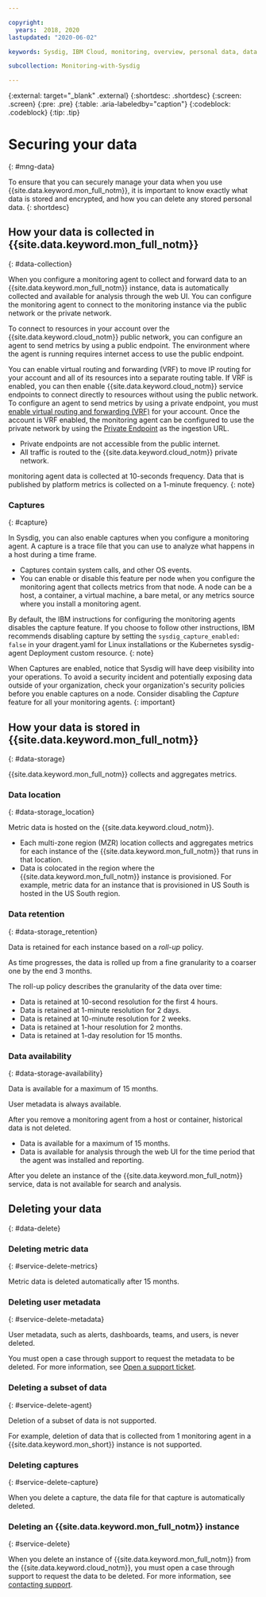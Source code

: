 ```yaml
---

copyright:
  years:  2018, 2020
lastupdated: "2020-06-02"

keywords: Sysdig, IBM Cloud, monitoring, overview, personal data, data deletion, PHI, data, data security, _service-name_

subcollection: Monitoring-with-Sysdig

---
```


{:external: target="_blank" .external}
{:shortdesc: .shortdesc}
{:screen: .screen}
{:pre: .pre}
{:table: .aria-labeledby="caption"}
{:codeblock: .codeblock}
{:tip: .tip}


# Securing your data
{: #mng-data}

To ensure that you can securely manage your data when you use {{site.data.keyword.mon_full_notm}}, it is important to know exactly what data is stored and encrypted, and how you can delete any stored personal data.
{: shortdesc}


## How your data is collected in {{site.data.keyword.mon_full_notm}}
{: #data-collection}

When you configure a monitoring agent to collect and forward data to an {{site.data.keyword.mon_full_notm}} instance, data is automatically collected and available for analysis through the web UI. You can configure the monitoring agent to connect to the monitoring instance via the public network or the private network. 

To connect to resources in your account over the {{site.data.keyword.cloud_notm}} public network, you can configure an agent to send metrics by using a public endpoint. The environment where the agent is running requires internet access to use the public endpoint.

You can enable virtual routing and forwarding (VRF) to move IP routing for your account and all of its resources into a separate routing table. If VRF is enabled, you can then enable {{site.data.keyword.cloud_notm}} service endpoints to connect directly to resources without using the public network. To configure an agent to send metrics by using a private endpoint, you must [enable virtual routing and forwarding (VRF)](/docs/account?topic=account-vrf-service-endpoint) for your account. Once the account is VRF enabled, the monitoring agent can be configured to use the private network by using the [Private Endpoint](/docs/Monitoring-with-Sysdig?topic=Monitoring-with-Sysdig-endpoints#endpoints_ingestion) as the ingestion URL.
* Private endpoints are not accessible from the public internet. 
* All traffic is routed to the {{site.data.keyword.cloud_notm}} private network. 


monitoring agent data is collected at 10-seconds frequency. Data that is published by platform metrics is collected on a 1-minute frequency.
{: note}


### Captures
{: #capture}

In Sysdig, you can also enable captures when you configure a monitoring agent. A capture is a trace file that you can use to analyze what happens in a host during a time frame. 
* Captures contain system calls, and other OS events. 
* You can enable or disable this feature per node when you configure the monitoring agent that collects metrics from that node. A node can be a host, a container, a virtual machine, a bare metal, or any metrics source where you install a monitoring agent.

By default, the IBM instructions for configuring the monitoring agents disables the capture feature. If you choose to follow other instructions, IBM recommends disabling capture by setting the `sysdig_capture_enabled: false` in your dragent.yaml for Linux installations or the Kubernetes sysdig-agent Deployment custom resource.
{: note}

When Captures are enabled, notice that Sysdig will have deep visibility into your operations. To avoid a security incident and potentially exposing data outside of your organization, check your organization's security policies before you enable captures on a node. Consider disabling the *Capture* feature for all your monitoring agents.
{: important}



## How your data is stored in {{site.data.keyword.mon_full_notm}}
{: #data-storage}

{{site.data.keyword.mon_full_notm}} collects and aggregates metrics. 

### Data location
{: #data-storage_location}

Metric data is hosted on the {{site.data.keyword.cloud_notm}}.
* Each multi-zone region (MZR) location collects and aggregates metrics for each instance of the {{site.data.keyword.mon_full_notm}} that runs in that location.
* Data is colocated in the region where the {{site.data.keyword.mon_full_notm}} instance is provisioned. For example, metric data for an instance that is provisioned in US South is hosted in the US South region.


### Data retention
{: #data-storage_retention}

Data is retained for each instance based on a *roll-up* policy.

As time progresses, the data is rolled up from a fine granularity to a coarser one by the end 3 months.

The roll-up policy describes the granularity of the data over time:

* Data is retained at 10-second resolution for the first 4 hours.
* Data is retained at 1-minute resolution for 2 days.
* Data is retained at 10-minute resolution for 2 weeks.
* Data is retained at 1-hour resolution for 2 months.
* Data is retained at 1-day resolution for 15 months.



### Data availability
{: #data-storage-availability}

Data is available for a maximum of 15 months.

User metadata is always available.

After you remove a monitoring agent from a host or container, historical data is not deleted. 
* Data is available for a maximum of 15 months. 
* Data is available for analysis through the web UI for the time period that the agent was installed and reporting.

After you delete an instance of the {{site.data.keyword.mon_full_notm}} service, data is not available for search and analysis.



## Deleting your data
{: #data-delete}

### Deleting metric data
{: #service-delete-metrics}

Metric data is deleted automatically after 15 months. 

### Deleting user metadata
{: #service-delete-metadata}

User metadata, such as alerts, dashboards, teams, and users, is never deleted. 

You must open a case through support to request the metadata to be deleted. For more information, see [Open a support ticket](/docs/get-support?topic=get-support-open-case).


### Deleting a subset of data 
{: #service-delete-agent}

Deletion of a subset of data is not supported.

For example, deletion of data that is collected from 1 monitoring agent in a {{site.data.keyword.mon_short}} instance is not supported.


### Deleting captures
{: #service-delete-capture}

When you delete a capture, the data file for that capture is automatically deleted.


### Deleting an {{site.data.keyword.mon_full_notm}} instance
{: #service-delete}

When you delete an instance of {{site.data.keyword.mon_full_notm}} from the {{site.data.keyword.cloud_notm}}, you must open a case through support to request the data to be deleted. For more information, see [contacting support](/docs/Monitoring-with-Sysdig?topic=Monitoring-with-Sysdig-gettinghelp#gettinghelp).



